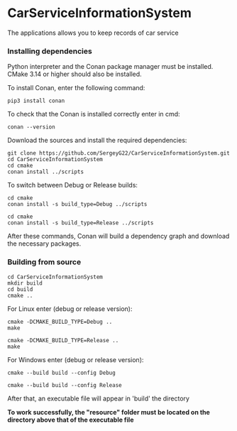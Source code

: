 # CarServiceInformationSystem

The applications allows you to keep records of car service

### Installing dependencies

Python interpreter and the Conan package manager must be installed.
CMake 3.14 or higher should also be installed.

To install Conan, enter the following command:

```
pip3 install conan 
```

To check that the Conan is installed correctly enter in cmd:

```
conan --version
```

Download the sources and install the required dependencies:
```
git clone https://github.com/SergeyG22/CarServiceInformationSystem.git
cd CarServiceInformationSystem
cd cmake
conan install ../scripts
```

To switch between Debug or Release builds:

```
cd cmake
conan install -s build_type=Debug ../scripts 
```
```
cd cmake
conan install -s build_type=Release ../scripts 
```

After these commands, Conan will build a dependency graph and download the necessary packages.

### Building from source
```
cd CarServiceInformationSystem
mkdir build
cd build
cmake ..
```

For Linux enter (debug or release version):

```
cmake -DCMAKE_BUILD_TYPE=Debug ..
make
```
```
cmake -DCMAKE_BUILD_TYPE=Release ..
make
```

For Windows enter (debug or release version):

```
cmake --build build --config Debug
```
```
cmake --build build --config Release
```
After that, an executable file will appear in 'build' the directory

**To work successfully, the "resource" folder must be located on the directory above that of the executable file**<br><br>
